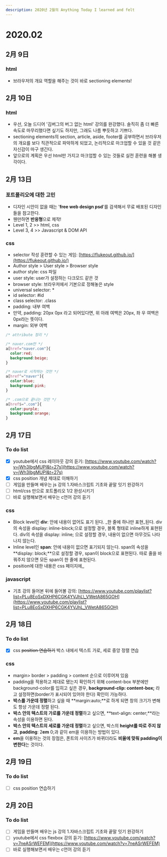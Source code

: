 ```yaml
---
description: 2020년 2월의 Anything Today I learned and felt
---
```


# 2020.02

##  2月 9日

### html

* 브라우저의 개요 역할을 해주는 것이 바로 sectioning elements! 

##  2月 10日

### html

* 우선, 오늘 드디어 '김버그의 버그 없는 html' 강의를 완강했다. 솔직히 좀 더 빠른 속도로 마무리했다면 싶기도 하지만, 그래도 나름 뿌듯하고 기쁘다.  
* sectioning elements의 section, article, aside, footer를 공부하면서 브라우저의 개요를 보다 직관적으로 파악하게 되었고, 논리적으로 마크업할 수 있을 것 같은 자신감이 마구 생긴다. 
* 앞으로의 계획은 우선 html만 가지고 마크업할 수 있는 것들로 실전 훈련을 해볼 생각이다. 

##  2月 13日

### 포트폴리오에 대한 고민

* 디자인 시안이 없을 때는 '**free web design psd**'를 검색해서 무료 배포된 디자인들을 참고한다.
* 웬만하면 **반응형**으로 제작!
* Level 1, 2 &gt;&gt; html, css
* Level 3, 4 &gt;&gt; Javascript & DOM API

### css

* selector 작성 훈련할 수 있는 게임: [https://flukeout.github.io/](https://flukeout.github.io/)
* Author style &gt; User style &gt; Browser style
* author style: css 파일 
* user style: user가 설정하는 다크모드 같은 것
* browser style: 브라우저에서 기본으로 정해놓은 style
* universal selector: \* 
* id selector: \#id
* class selector: .class
* padding: 내부 여백 
* 만약, padding: 20px 0px 라고 되어있다면, 위 아래 여백은 20px, 좌 우 여백은 0px라는 뜻이다. 
* margin: 외부 여백 

```css
/* attribute 정리 */

/* naver.com만 */
a[href="naver.com"]{
  color:red;
  background:beige;
}

/* naver로 시작하는 것만 */
a[href^="naver"]{
  color:blue;
  background:pink;
}

/* .com으로 끝나는 것만 */
a[href$=".com"]{
  color:purple;
  background:orange;
}
```

## 2月 17日

### To do list

* [x] youtube에서 css 레이아웃 강의 듣기: [https://www.youtube.com/watch?v=jWh3IbgMUPI&t=27s](https://www.youtube.com/watch?v=jWh3IbgMUPI&t=27s)
* [x] css position 개념 제대로 이해하기 
* [ ] 게임을 만들며 배우는 js 강의 1.자바스크립트 기초와 끝말 잇기 완강하기 
* [ ] html/css 만으로 포트폴리오 1/2 완성시키기
* [ ] 바로 실행해보면서 배우는 c언어 강의 듣기  

### css

* Block level인 **div**: 안에 내용이 없어도 표기 된다. _한 줄에 하나만 표현_된다. div의 속성을 display: inline-block;으로 설정할 경우, 블록 형태로 inline하게 표현된다. div의 속성을 display: inline; 으로 설정할 경우, 내용이 없으면 아무것도 나타나지 않는다. 
* Inline level인 **span**: 안에 내용이 없으면 표기되지 않는다. span의 속성을 **display: block;**으로 설정할 경우, span이 block으로 표현된다. 따로 줄을 바꿔주지 않으면 모든 span이 한 줄에 표현된다. 
* position에 대한 내용은 css 페이지에,,

### javascript

* 기초 강의 들어본 뒤에 들어볼 강의: [https://www.youtube.com/playlist?list=PLu8EoSxDXHP6CGK4YVJhL\_VWetA865GOH](https://www.youtube.com/playlist?list=PLu8EoSxDXHP6CGK4YVJhL_VWetA865GOH)

## 2月 18日

### To do list

* [x] css ~~position 연습하기~~  박스 내에서 텍스트 가로, 세로 중앙 정렬 연습 

### css

* margin&gt; border &gt; padding &gt; content 순으로 이루어져 있음 
* padding을 적용하고 제대로 됐는지 확인하기 위해 content-box 부분에만 background-color를 입히고 싶은 경우, **background-clip: content-box;** 라고 설정하면\(border가 표시되어 있어야 한다\) 확인이 가능하다. 
* **박스를 가운데 정렬**하고 싶을 때 **margin:auto;**로 하게 되면 창의 크기가 변해도 항상 가운데 정렬 된다.
* **박스 안의 텍스트의 가로를 가운데 정렬**하고 싶으면, **text-align: center;**라는 속성을 이용하면 된다.
* **박스 안의 텍스트의 세로를 가운데 정렬**하고 싶으면, 박스의 **height를 따로 주지 않고**, **padding**: 2**em** 0;과 같이 em을 이용하는 방법이 있다.  
* **em**을 이용하는 것의 장점은, 폰트의 사이즈가 바뀌더라도 **비율에 맞춰 padding이 변한다**는 것이다. 

## 2月 19日

### To do list

* [ ] css position 연습하기 

## 2月 20日

### To do list 

* [ ] 게임을 만들며 배우는 js 강의 1.자바스크립트 기초와 끝말 잇기 완강하기
* [ ] youtube에서 css flexbox 강의 듣기: [https://www.youtube.com/watch?v=7neASrWEFEM](https://www.youtube.com/watch?v=7neASrWEFEM)  
* [ ] 바로 실행해보면서 배우는 c언어 강의 듣기

### 

### 







